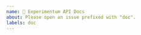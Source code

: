 ```yaml
---
name: 📗 Experimentum API Docs
about: Please open an issue prefixed with "doc".
labels: doc
---
```

<!--
For issues regarding the Experimentum API docs (prefix your issue name with "doc").
-->